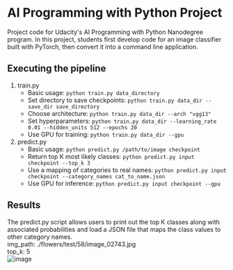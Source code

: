 # AI Programming with Python Project

Project code for Udacity's AI Programming with Python Nanodegree program. In this project, students first develop code for an image classifier built with PyTorch, then convert it into a command line application.

## Executing the pipeline
1) train.py
   - Basic usage: `python train.py data_directory`
   - Set directory to save checkpoints: `python train.py data_dir --save_dir save_directory`
   - Choose architecture: `python train.py data_dir --arch "vgg13"`
   - Set hyperparameters: `python train.py data_dir --learning_rate 0.01 --hidden_units 512 --epochs 20`
   - Use GPU for training: `python train.py data_dir --gpu`
2) predict.py
   - Basic usage: `python predict.py /path/to/image checkpoint`
   - Return top K most likely classes: `python predict.py input checkpoint --top_k 3`
   - Use a mapping of categories to real names: `python predict.py input checkpoint --category_names cat_to_name.json`
   - Use GPU for inference: `python predict.py input checkpoint --gpu`

## Results
The predict.py script allows users to print out the top K classes along with associated probabilities and load a JSON file that maps the class values to other category names. <br>
img_path: ./flowers/test/58/image_02743.jpg <br>
top_k: 5 <br>
![image](https://github.com/ShinYingChua/aipnd-project/assets/101923627/f266d3a9-1844-4d06-8cdd-3051a01caa31)
